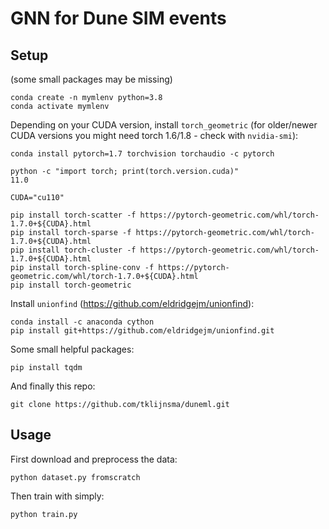 # GNN for Dune SIM events

## Setup

(some small packages may be missing)

```
conda create -n mymlenv python=3.8
conda activate mymlenv
```

Depending on your CUDA version, install `torch_geometric` (for older/newer CUDA versions you might need torch 1.6/1.8 - check with `nvidia-smi`):

```
conda install pytorch=1.7 torchvision torchaudio -c pytorch

python -c "import torch; print(torch.version.cuda)"
11.0

CUDA="cu110"

pip install torch-scatter -f https://pytorch-geometric.com/whl/torch-1.7.0+${CUDA}.html
pip install torch-sparse -f https://pytorch-geometric.com/whl/torch-1.7.0+${CUDA}.html
pip install torch-cluster -f https://pytorch-geometric.com/whl/torch-1.7.0+${CUDA}.html
pip install torch-spline-conv -f https://pytorch-geometric.com/whl/torch-1.7.0+${CUDA}.html
pip install torch-geometric
```

Install `unionfind` (https://github.com/eldridgejm/unionfind):

```
conda install -c anaconda cython
pip install git+https://github.com/eldridgejm/unionfind.git
```

Some small helpful packages:

```
pip install tqdm
```

And finally this repo:

```
git clone https://github.com/tklijnsma/duneml.git
```


## Usage

First download and preprocess the data:

```
python dataset.py fromscratch
```

Then train with simply:

```
python train.py
```

